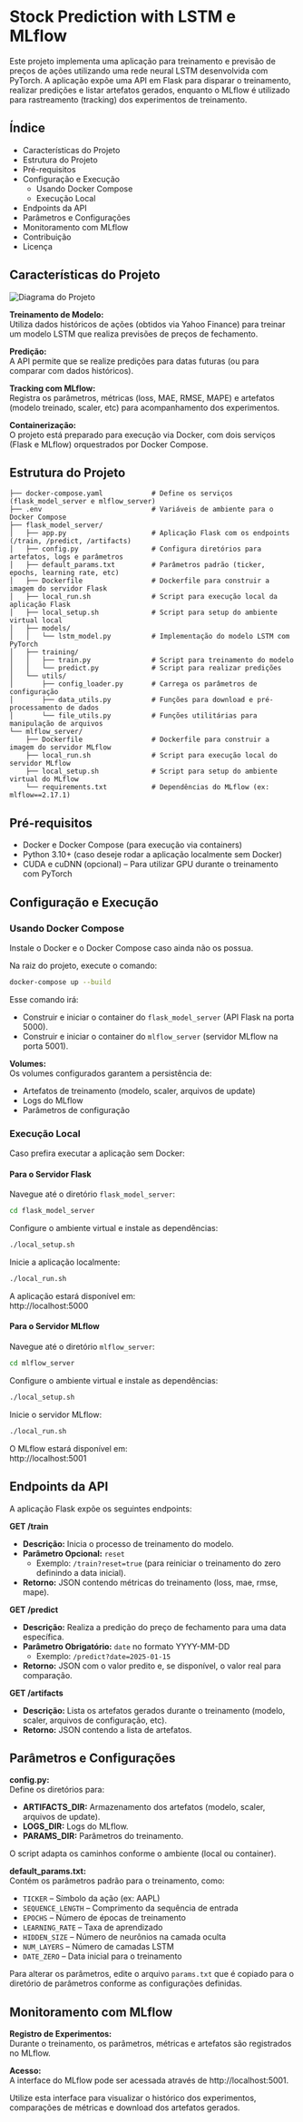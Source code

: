 # Stock Prediction with LSTM e MLflow

Este projeto implementa uma aplicação para treinamento e previsão de preços de ações utilizando uma rede neural LSTM desenvolvida com PyTorch. A aplicação expõe uma API em Flask para disparar o treinamento, realizar predições e listar artefatos gerados, enquanto o MLflow é utilizado para rastreamento (tracking) dos experimentos de treinamento.

## Índice
- Características do Projeto
- Estrutura do Projeto
- Pré-requisitos
- Configuração e Execução
  - Usando Docker Compose
  - Execução Local
- Endpoints da API
- Parâmetros e Configurações
- Monitoramento com MLflow
- Contribuição
- Licença

## Características do Projeto


![Diagrama do Projeto](https://lh3.googleusercontent.com/d/1tnj2kYu3lI3pXmBH3kHeaiyqVh5Z7hoi)


**Treinamento de Modelo:**  
Utiliza dados históricos de ações (obtidos via Yahoo Finance) para treinar um modelo LSTM que realiza previsões de preços de fechamento.

**Predição:**  
A API permite que se realize predições para datas futuras (ou para comparar com dados históricos).

**Tracking com MLflow:**  
Registra os parâmetros, métricas (loss, MAE, RMSE, MAPE) e artefatos (modelo treinado, scaler, etc) para acompanhamento dos experimentos.

**Containerização:**  
O projeto está preparado para execução via Docker, com dois serviços (Flask e MLflow) orquestrados por Docker Compose.

## Estrutura do Projeto

```
├── docker-compose.yaml            # Define os serviços (flask_model_server e mlflow_server)
├── .env                           # Variáveis de ambiente para o Docker Compose
├── flask_model_server/            
│   ├── app.py                     # Aplicação Flask com os endpoints (/train, /predict, /artifacts)
│   ├── config.py                  # Configura diretórios para artefatos, logs e parâmetros
│   ├── default_params.txt         # Parâmetros padrão (ticker, epochs, learning rate, etc)
│   ├── Dockerfile                 # Dockerfile para construir a imagem do servidor Flask
│   ├── local_run.sh               # Script para execução local da aplicação Flask
│   ├── local_setup.sh             # Script para setup do ambiente virtual local
│   ├── models/
│   │   └── lstm_model.py          # Implementação do modelo LSTM com PyTorch
│   ├── training/
│   │   ├── train.py               # Script para treinamento do modelo
│   │   └── predict.py             # Script para realizar predições
│   └── utils/
│       ├── config_loader.py       # Carrega os parâmetros de configuração
│       ├── data_utils.py          # Funções para download e pré-processamento de dados
│       └── file_utils.py          # Funções utilitárias para manipulação de arquivos
└── mlflow_server/
    ├── Dockerfile                 # Dockerfile para construir a imagem do servidor MLflow
    ├── local_run.sh               # Script para execução local do servidor MLflow
    ├── local_setup.sh             # Script para setup do ambiente virtual do MLflow
    └── requirements.txt           # Dependências do MLflow (ex: mlflow==2.17.1)
```

## Pré-requisitos

- Docker e Docker Compose (para execução via containers)
- Python 3.10+ (caso deseje rodar a aplicação localmente sem Docker)
- CUDA e cuDNN (opcional) – Para utilizar GPU durante o treinamento com PyTorch

## Configuração e Execução

### Usando Docker Compose

Instale o Docker e o Docker Compose caso ainda não os possua.

Na raiz do projeto, execute o comando:

```bash
docker-compose up --build
```

Esse comando irá:
- Construir e iniciar o container do `flask_model_server` (API Flask na porta 5000).
- Construir e iniciar o container do `mlflow_server` (servidor MLflow na porta 5001).

**Volumes:**  
Os volumes configurados garantem a persistência de:
- Artefatos de treinamento (modelo, scaler, arquivos de update)
- Logs do MLflow
- Parâmetros de configuração

### Execução Local

Caso prefira executar a aplicação sem Docker:

#### Para o Servidor Flask

Navegue até o diretório `flask_model_server`:

```bash
cd flask_model_server
```

Configure o ambiente virtual e instale as dependências:

```bash
./local_setup.sh
```

Inicie a aplicação localmente:

```bash
./local_run.sh
```

A aplicação estará disponível em:  
http://localhost:5000

#### Para o Servidor MLflow

Navegue até o diretório `mlflow_server`:

```bash
cd mlflow_server
```

Configure o ambiente virtual e instale as dependências:

```bash
./local_setup.sh
```

Inicie o servidor MLflow:

```bash
./local_run.sh
```

O MLflow estará disponível em:  
http://localhost:5001

## Endpoints da API

A aplicação Flask expõe os seguintes endpoints:

**GET /train**  
- **Descrição:** Inicia o processo de treinamento do modelo.  
- **Parâmetro Opcional:** `reset`  
  - Exemplo: `/train?reset=true` (para reiniciar o treinamento do zero definindo a data inicial).  
- **Retorno:** JSON contendo métricas do treinamento (loss, mae, rmse, mape).

**GET /predict**  
- **Descrição:** Realiza a predição do preço de fechamento para uma data específica.  
- **Parâmetro Obrigatório:** `date` no formato YYYY-MM-DD  
  - Exemplo: `/predict?date=2025-01-15`  
- **Retorno:** JSON com o valor predito e, se disponível, o valor real para comparação.

**GET /artifacts**  
- **Descrição:** Lista os artefatos gerados durante o treinamento (modelo, scaler, arquivos de configuração, etc).  
- **Retorno:** JSON contendo a lista de artefatos.

## Parâmetros e Configurações

**config.py:**  
Define os diretórios para:
- **ARTIFACTS_DIR:** Armazenamento dos artefatos (modelo, scaler, arquivos de update).
- **LOGS_DIR:** Logs do MLflow.
- **PARAMS_DIR:** Parâmetros do treinamento.

O script adapta os caminhos conforme o ambiente (local ou container).

**default_params.txt:**  
Contém os parâmetros padrão para o treinamento, como:
- `TICKER` – Símbolo da ação (ex: AAPL)
- `SEQUENCE_LENGTH` – Comprimento da sequência de entrada
- `EPOCHS` – Número de épocas de treinamento
- `LEARNING_RATE` – Taxa de aprendizado
- `HIDDEN_SIZE` – Número de neurônios na camada oculta
- `NUM_LAYERS` – Número de camadas LSTM
- `DATE_ZERO` – Data inicial para o treinamento

Para alterar os parâmetros, edite o arquivo `params.txt` que é copiado para o diretório de parâmetros conforme as configurações definidas.

## Monitoramento com MLflow

**Registro de Experimentos:**  
Durante o treinamento, os parâmetros, métricas e artefatos são registrados no MLflow.

**Acesso:**  
A interface do MLflow pode ser acessada através de http://localhost:5001.

Utilize esta interface para visualizar o histórico dos experimentos, comparações de métricas e download dos artefatos gerados.
